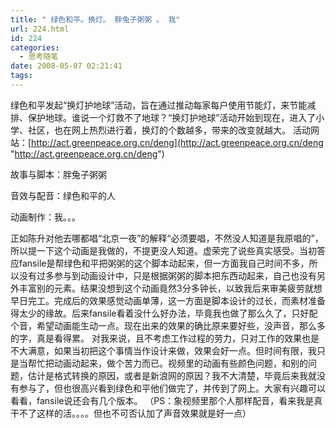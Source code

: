 ```yaml
---
title: " 绿色和平。换灯。 胖兔子粥粥 。 我"
url: 224.html
id: 224
categories:
  - 思考随笔
date: 2008-05-07 02:21:41
tags:
---
```


绿色和平发起“换灯护地球”活动，旨在通过推动每家每户使用节能灯，来节能减排、保护地球。谁说一个灯救不了地球？“换灯护地球”活动开始到现在，进入了小学、社区，也在网上热烈进行着，换灯的个数越多，带来的改变就越大。 活动网站：[http://act.greenpeace.org.cn/deng](http://act.greenpeace.org.cn/deng "http://act.greenpeace.org.cn/deng")

故事与脚本：胖兔子粥粥

音效与配音：绿色和平的人

动画制作：我。。。

正如陈升对他去哪都唱“北京一夜”的解释“必须要唱，不然没人知道是我原唱的”，所以提一下这个动画是我做的，不提更没人知道。虚荣完了说些真实感受。当初答应fansile是帮绿色和平把粥粥的这个脚本动起来，但一方面我自己时间不多，所以没有过多参与到动画设计中，只是根据粥粥的脚本把东西动起来，自己也没有另外丰富别的元素。结果没想到这个动画竟然3分多钟长，以致我后来审美疲劳就想早日完工。完成后的效果感觉动画单薄，这一方面是脚本设计的过长，而素材准备得太少的缘故。后来fansile看着没什么好办法，毕竟我也做了那么久了，只好配个音，希望动画能生动一点。现在出来的效果的确比原来要好些，没声音，那么多的字，真是看得累。 对我来说，且不考虑工作过程的劳力，只对工作的效果也是不大满意，如果当初把这个事情当作设计来做，效果会好一点。但时间有限，我只是当帮忙把动画动起来，做个苦力而已。视频里的动画有些颜色问题，和别的问题，估计是格式转换的原因，或者是新浪网的原因？我不大清楚，毕竟后来我就没有参与了，但也很高兴看到绿色和平他们做完了，并传到了网上。大家有兴趣可以看看，fansile说还会有几个版本。 （PS：象视频里那个人那样配音，看来我是真干不了这样的活。。。。但也不可否认加了声音效果就是好一点）